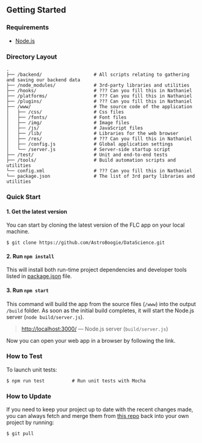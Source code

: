 ## Getting Started

### Requirements
  * [Node.js](https://nodejs.org/)

### Directory Layout

```
.
├── /backend/                   # All scripts relating to gathering and saving our backend data
├── /node_modules/              # 3rd-party libraries and utilities
├── /hooks/                     # ??? Can you fill this in Nathaniel
├── /platforms/                 # ??? Can you fill this in Nathaniel
├── /plugins/                   # ??? Can you fill this in Nathaniel
├── /www/                       # The source code of the application
│   ├── /css/                   # Css files
│   ├── /fonts/                 # Font files
│   ├── /img/                   # Image files
│   ├── /js/                    # JavaScript files
│   ├── /lib/                   # Libraries for the web browser
│   ├── /res/                   # ??? Can you fill this in Nathaniel
│   ├── /config.js              # Global application settings
│   └── /server.js              # Server-side startup script
├── /test/                      # Unit and end-to-end tests
├── /tools/                     # Build automation scripts and utilities
└── config.xml                  # ??? Can you fill this in Nathaniel
└── package.json                # The list of 3rd party libraries and utilities
```

### Quick Start

#### 1. Get the latest version

You can start by cloning the latest version of the FLC app on your local machine.

```shell
$ git clone https://github.com/AstroBoogie/DataScience.git
```

#### 2. Run `npm install`

This will install both run-time project dependencies and developer tools listed
in [package.json](../package.json) file.

#### 3. Run `npm start`

This command will build the app from the source files (`/www`) into the output
`/build` folder. As soon as the initial build completes, it will start the
Node.js server (`node build/server.js`).

> [http://localhost:3000/](http://localhost:3000/) — Node.js server (`build/server.js`)<br>

Now you can open your web app in a browser by following the link.

### How to Test

To launch unit tests:

```shell
$ npm run test          # Run unit tests with Mocha
```
### How to Update

If you need to keep your project up to date with the recent changes made,
you can always fetch and merge them from [this repo](https://github.com/AstroBoogie/DataScience)
back into your own project by running:

```shell
$ git pull
```
